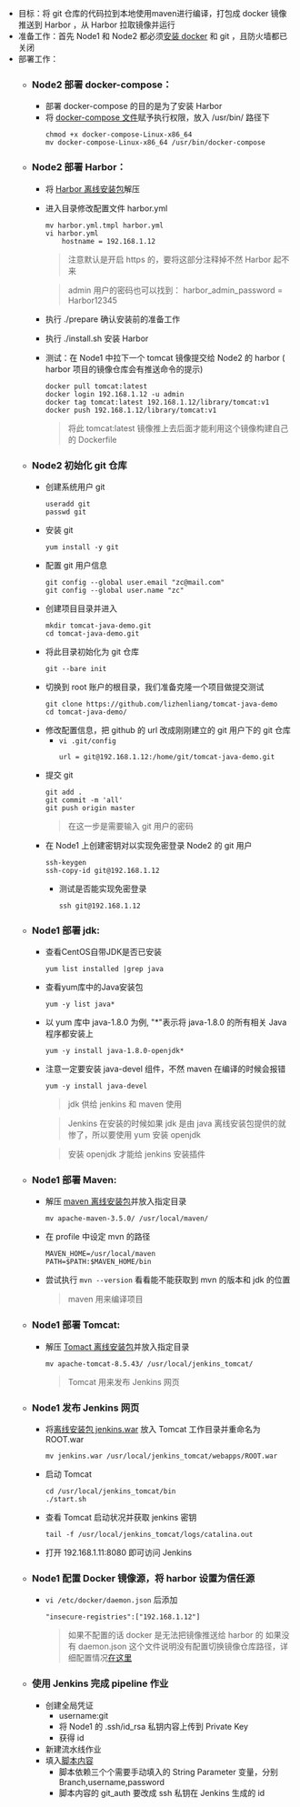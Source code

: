- 目标：将 git 仓库的代码拉到本地使用maven进行编译，打包成 docker 镜像推送到 Harbor ，从 Harbor 拉取镜像并运行
- 准备工作：首先 Node1 和 Node2 都必须[安装 docker](docker_install_secipt.sh) 和 git ，且防火墙都已关闭
- 部署工作：
    - ### Node2 部署 docker-compose：
        - 部署 docker-compose 的目的是为了安装 Harbor
        - 将 [docker-compose 文件](docker-compose-Linux-x86_64)赋予执行权限，放入 /usr/bin/ 路径下
            ```
            chmod +x docker-compose-Linux-x86_64
            mv docker-compose-Linux-x86_64 /usr/bin/docker-compose
            ```

    - ### Node2 部署 Harbor：
        - 将 [Harbor 离线安装包](https://github.com/goharbor/harbor/releases/download/v2.0.0/harbor-offline-installer-v2.0.0.tgz)解压
        - 进入目录修改配置文件 harbor.yml
            ```
            mv harbor.yml.tmpl harbor.yml
            vi harbor.yml
                hostname = 192.168.1.12
            ```
            > 注意默认是开启 https 的，要将这部分注释掉不然 Harbor 起不来

            > admin 用户的密码也可以找到： harbor_admin_password = Harbor12345
        - 执行 ./prepare 确认安装前的准备工作
        - 执行 ./install.sh 安装 Harbor
        - 测试：在 Node1 中拉下一个 tomcat 镜像提交给 Node2 的 harbor ( harbor 项目的镜像仓库会有推送命令的提示)
            ```
            docker pull tomcat:latest
            docker login 192.168.1.12 -u admin
            docker tag tomcat:latest 192.168.1.12/library/tomcat:v1
            docker push 192.168.1.12/library/tomcat:v1
            ```
            > 将此 tomcat:latest 镜像推上去后面才能利用这个镜像构建自己的 Dockerfile

    - ### Node2 初始化 git 仓库
        - 创建系统用户 git
            ```
            useradd git
            passwd git
            ```
        - 安装 git
            ```
            yum install -y git
            ```
        - 配置 git 用户信息
            ```
            git config --global user.email "zc@mail.com"
            git config --global user.name "zc"
            ```
        - 创建项目目录并进入
            ```
            mkdir tomcat-java-demo.git
            cd tomcat-java-demo.git
            ```
        - 将此目录初始化为 git 仓库
            ```
            git --bare init
            ```
        - 切换到 root 账户的根目录，我们准备克隆一个项目做提交测试
            ```
            git clone https://github.com/lizhenliang/tomcat-java-demo
            cd tomcat-java-demo/
            ```
        - 修改配置信息，把 github 的 url 改成刚刚建立的 git 用户下的 git 仓库
            - `vi .git/config`
                ```
                url = git@192.168.1.12:/home/git/tomcat-java-demo.git
                ```
        - 提交 git
            ```
            git add .
            git commit -m 'all'
            git push origin master
            ```
            > 在这一步是需要输入 git 用户的密码
        - 在 Node1 上创建密钥对以实现免密登录 Node2 的 git 用户
            ```
            ssh-keygen
            ssh-copy-id git@192.168.1.12
            ```
            - 测试是否能实现免密登录
                ```
                ssh git@192.168.1.12
                ```
    

    - ### Node1 部署 jdk:
        - 查看CentOS自带JDK是否已安装
            ```
            yum list installed |grep java
            ```
        - 查看yum库中的Java安装包
            ```
            yum -y list java*
            ```
        - 以 yum 库中 java-1.8.0 为例, "*"表示将 java-1.8.0 的所有相关 Java 程序都安装上
            ```
            yum -y install java-1.8.0-openjdk*
            ```
        - 注意一定要安装 java-devel 组件，不然 maven 在编译的时候会报错
            ```
            yum -y install java-devel
            ```
            > jdk 供给 jenkins 和 maven 使用

            > Jenkins 在安装的时候如果 jdk 是由 java 离线安装包提供的就惨了，所以要使用 yum 安装 openjdk

            > 安装 openjdk 才能给 jenkins 安装插件

    - ### Node1 部署 Maven:
        - 解压 [maven 离线安装包](apache-maven-3.5.0-bin.tar.gz)并放入指定目录
            ```
            mv apache-maven-3.5.0/ /usr/local/maven/
            ```
        - 在 profile 中设定 mvn 的路径
            ```
            MAVEN_HOME=/usr/local/maven
            PATH=$PATH:$MAVEN_HOME/bin
            ```
        - 尝试执行 `mvn --version` 看看能不能获取到 mvn 的版本和 jdk 的位置
            > maven 用来编译项目

    - ### Node1 部署 Tomcat:
        - 解压 [Tomact 离线安装包](apache-tomcat-8.5.43.tar.gz)并放入指定目录
            ```
            mv apache-tomcat-8.5.43/ /usr/local/jenkins_tomcat/
            ```
            > Tomcat 用来发布 Jenkins 网页
    - ### Node1 发布 Jenkins 网页
        - 将[离线安装包 jenkins.war](http://mirrors.jenkins.io/war-stable/2.263.1/jenkins.war) 放入 Tomcat 工作目录并重命名为 ROOT.war
            ```
            mv jenkins.war /usr/local/jenkins_tomcat/webapps/ROOT.war
            ```
        - 启动 Tomcat
            ```
            cd /usr/local/jenkins_tomcat/bin
            ./start.sh
            ```
        - 查看 Tomcat 启动状况并获取 jenkins 密钥
            ```
            tail -f /usr/local/jenkins_tomcat/logs/catalina.out
            ```
        - 打开 192.168.1.11:8080 即可访问 Jenkins

    - ### Node1 配置 Docker 镜像源，将 harbor 设置为信任源
        - `vi /etc/docker/daemon.json` 后添加
            ```
            "insecure-registries":["192.168.1.12"]
            ```
            > 如果不配置的话 docker 是无法把镜像推送给 harbor 的
            > 如果没有 daemon.json 这个文件说明没有配置切换镜像仓库路径，详细配置情况[在这里](https://github.com/lcePolarBear/Docker_Basic_Config_Note/blob/master/Docker%20%E7%94%A8%E6%B3%95/%E9%83%A8%E7%BD%B2%E5%9C%A8%20CentOS%E4%B8%8A.md)

    - ### 使用 Jenkins 完成 pipeline 作业
        - 创建全局凭证
            - username:git
            - 将 Node1 的 .ssh/id_rsa 私钥内容上传到 Private Key
            - 获得 id
        - 新建流水线作业
        - 填入[脚本内容](tomcat-java-demo_Jenkinsfile)
            - 脚本依赖三个个需要手动填入的 String Parameter 变量，分别Branch,username,password
            - 脚本内容的 git_auth 要改成 ssh 私钥在 Jenkins 生成的 id
